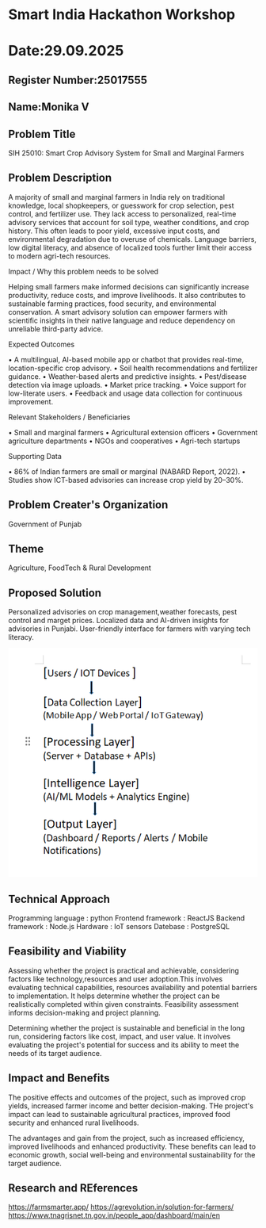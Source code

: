 # Smart India Hackathon Workshop
# Date:29.09.2025
## Register Number:25017555
## Name:Monika V
## Problem Title
SIH 25010: Smart Crop Advisory System for Small and Marginal Farmers
## Problem Description
A majority of small and marginal farmers in India rely on traditional knowledge, local shopkeepers, or guesswork for crop selection, pest control, and fertilizer use. They lack access to personalized, real-time advisory services that account for soil type, weather conditions, and crop history. This often leads to poor yield, excessive input costs, and environmental degradation due to overuse of chemicals. Language barriers, low digital literacy, and absence of localized tools further limit their access to modern agri-tech resources.

Impact / Why this problem needs to be solved

Helping small farmers make informed decisions can significantly increase productivity, reduce costs, and improve livelihoods. It also contributes to sustainable farming practices, food security, and environmental conservation. A smart advisory solution can empower farmers with scientific insights in their native language and reduce dependency on unreliable third-party advice.

Expected Outcomes

• A multilingual, AI-based mobile app or chatbot that provides real-time, location-specific crop advisory.
• Soil health recommendations and fertilizer guidance.
• Weather-based alerts and predictive insights.
• Pest/disease detection via image uploads.
• Market price tracking.
• Voice support for low-literate users.
• Feedback and usage data collection for continuous improvement.

Relevant Stakeholders / Beneficiaries

• Small and marginal farmers
• Agricultural extension officers
• Government agriculture departments
• NGOs and cooperatives
• Agri-tech startups

Supporting Data

• 86% of Indian farmers are small or marginal (NABARD Report, 2022).
• Studies show ICT-based advisories can increase crop yield by 20–30%.

## Problem Creater's Organization
Government of Punjab

## Theme
Agriculture, FoodTech & Rural Development

## Proposed Solution
Personalized advisories on crop management,weather forecasts, pest control and marget prices. Localized data and AI-driven insights for advisories in Punjabi. User-friendly interface for farmers with varying tech literacy.

![alt text](<Screenshot 2025-09-29 215039.png>)


## Technical Approach
Programming language : python
Frontend framework : ReactJS
Backend framework : Node.js
Hardware : IoT sensors
Datebase : PostgreSQL


## Feasibility and Viability

Assessing whether the project is practical and achievable, considering factors like technology,resources and user adoption.This involves evaluating technical capabilities, resources availability and potential barriers to implementation. It helps determine whether the project can be realistically completed within given constraints. Feasibility assessment informs decision-making and project planning.

Determining whether the project is sustainable and beneficial in the long run, considering factors like cost, impact, and user value. It involves evaluating the project's potential for success and its ability to meet the needs of its target audience.

## Impact and Benefits

The positive effects and outcomes of the project, such as improved crop yields, increased farmer income and better decision-making. THe project's impact can lead to sustainable agricultural practices, improved food security and enhanced rural livelihoods.

The advantages and gain from the project, such as increased efficiency, improved livelihoods and enhanced productivity. These benefits can lead to economic growth, social well-being and environmental sustainability for the target audience.

## Research and REferences
https://farmsmarter.app/
https://agrevolution.in/solution-for-farmers/
https://www.tnagrisnet.tn.gov.in/people_app/dashboard/main/en

